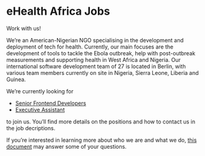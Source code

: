 # eHealth Africa Jobs

Work with us!

We’re an American-Nigerian NGO specialising in the development and deployment of tech for health. Currently, our main focuses are the development of tools to tackle the Ebola outbreak, help with post-outbreak measurements and supporting health in West Africa and Nigeria. Our international software development team of 27 is located in Berlin, with various team members currently on site in Nigeria, Sierra Leone, Liberia and Guinea.

We’re currently looking for 
- [Senior Frontend Developers](https://github.com/eHealthAfrica/jobs/blob/master/senior-frontend-developer.md)
- [Executive Assistant](https://github.com/eHealthAfrica/jobs/blob/master/executive-assistant.md)

to join us. You’ll find more details on the positions and how to contact us in the job decriptions.

If you’re interested in learning more about who we are and what we do, [this document](https://github.com/eHealthAfrica/jobs/blob/master/what-we-do.md) may answer some of your questions.
